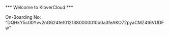*** Welcome to KloverCloud ***

On-Boarding No: &#34;DQHkY5c00Yvv2nG624fe10121380000010b0a3feAKO72pyaCMZ4t6VUDFw&#34;
